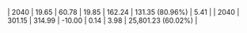 | 2040 | 19.65 | 60.78 |  19.85 | 162.24 | 131.35 (80.96%) | 5.41 |
| 2040 | 301.15 | 314.99 | -10.00 | 0.14 | 3.98 | 25,801.23 (60.02%) |
